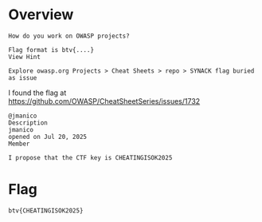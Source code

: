 # Overview

```
How do you work on OWASP projects?

Flag format is btv{....}
View Hint

Explore owasp.org Projects > Cheat Sheets > repo > SYNACK flag buried as issue
```

I found the flag at https://github.com/OWASP/CheatSheetSeries/issues/1732

```
@jmanico
Description
jmanico
opened on Jul 20, 2025
Member

I propose that the CTF key is CHEATINGISOK2025
```


# Flag
`btv{CHEATINGISOK2025}`